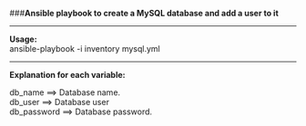 ###<strong>Ansible playbook to create a MySQL database and add a user to it </strong> 

***
<strong>Usage:</strong> <br />
ansible-playbook -i inventory mysql.yml
***

<strong>Explanation for each variable:</strong>

db_name ==> Database name. <br /> 
db_user ==> Database user<br />
db_password ==> Database password. <br />
